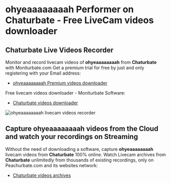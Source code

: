 # ohyeaaaaaaaah Performer on Chaturbate - Free LiveCam videos downloader

## Chaturbate Live Videos Recorder

Monitor and record livecam videos of **ohyeaaaaaaaah** from **Chaturbate** with Moniturbate.com
Get a premium trial for free by just and only registering with your Email address:
* [ohyeaaaaaaaah Premium videos downloader](https://moniturbate.com/request-demo-licence-key.html)

Free livecam videos downloader - Moniturbate Software:
* [Chaturbate videos downloader](https://moniturbate.com/moniturbate-download-software.html)

![ohyeaaaaaaaah livecam videos recorder](https://peachurnet.com/templates/moniturbate-software.png)


## Capture ohyeaaaaaaaah videos from the Cloud and watch your recordings on Streaming

Without the need of downloading a software, capture **ohyeaaaaaaaah** livecam videos from **Chaturbate** 100% online.
Watch Livecam archives from **Chaturbate** unlimitedly from thousands of existing recordings, only on Peachurbate.com and its websites network:
* [Chaturbate videos archives](https://peachurnet.com/)